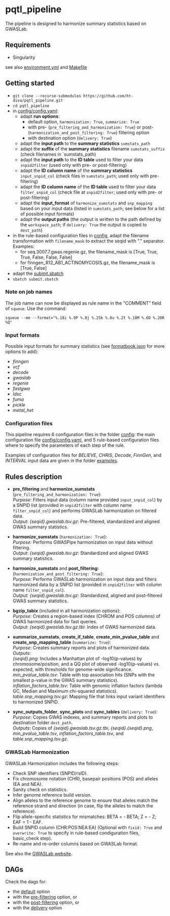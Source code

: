 # pqtl_pipeline
The pipeline is designed to harmonize summary statistics based on GWASLab.

## Requirements
* Singularity

see also [environment.yml](environment.yml) and [Makefile](Makefile)

## Getting started

* `git clone --recurse-submodules https://github.com/ht-diva/pqtl_pipeline.git`
* `cd pqtl_pipeline`
* in [config/config.yaml](config/config.yaml):
    * adapt **run options**:
        - default option, `harmonization: True`, `summarize: True`
        - with pre- (`pre_filtering_and_harmonization: True`) or post- (`harmonization_and_post_filtering: True`) filtering option
        - with destination option (`delivery: True`)
    * adapt the **input path** to the **summary statistics** `sumstats_path`
    * adapt the **suffix** of the **summary statistics** filename `sumstats_suffix` (check filenames in `sumstats_path)
    * adapt the **input path** to the **ID table** used to filter your data `snpid2filter` (used only with pre- or post-filtering)
    * adapt the **ID column name** of the **summary statistics** `input_snpid_col` (check files in `sumstats_path`; used only with pre-filtering)
    * adapt the **ID column name** of the **ID table** used to filter your data `filter_snpid_col` (check file at `snpid2filter`; used only with pre- or post-filtering)
    * adapt the **input_format** of `harmonize_sumstats` and `snp_mapping` based on your input data (listed in `sumstats_path`; see below for a list of possible input formats)
    * adapt the **output paths** (the output is written to the path defined by the `workspace_path`; if `delivery: True` the output is copied to `dest_path`)
* in the rule-based configuration files in [config](config), adapt the filename transformation with `filename_mask` to extract the seqid with "." separator. Examples:
    * for seq.3007.7.gwas.regenie.gz, the filename_mask is [True, True, True, False, False, False]
    * for finngen_R12_AB1_ACTINOMYCOSIS.gz, the filename_mask is [True, False]
* adapt the [submit.sbatch](submit.sbatch)
* `sbatch submit.sbatch`

### Note on job names

The job name can now be displayed as rule name in the "COMMENT" field of `squeue`. Use the command:

`squeue --me --format="%.18i %.9P %.8j %.25k %.8u %.2t %.10M %.6D %.20R %Q"`

### Input formats

Possible input formats for summary statistics (see [formatbook.json](workflow/scripts/gwaspipe/data/formatbook.json) for more options to add):
* *finngen*
* *vcf*
* *decode*
* *gwaslab*
* *regenie*
* *fastgwa*
* *ldsc*
* *fuma*
* *pickle*
* *metal_het*

### Configuration files

This pipeline requires 6 configuration files in the folder [config](config): the main configuration file [config/config.yaml](config/config.yaml), and 5 rule-based configuration files where to specify the parameters of each step of the rule.

Examples of configuration files for *BELIEVE*, *CHRIS*, *Decode*, *FinnGen*, and *INTERVAL* input data are given in the folder [examples](examples).

## Rules description
* **pre_filtering** and **harmonize_sumstats** (`pre_filtering_and_harmonization: True`): <br />
*Purpose:* Filters input data (column name provided `input_snpid_col`) by a SNPID list (provided in `snpid2filter` with column name `filter_snpid_col`) and performs GWASLab harmonization on filtered data.<br />
*Output*: *{seqid}.gwaslab.tsv.gz*: Pre-filtered, standardized and aligned GWAS summary statistics.<br />

* **harmonize_sumstats** (`harmonization: True`): <br />
*Purpose:*  Performs GWASPipe harmonization on input data without filtering.<br />
*Output*: *{seqid}.gwaslab.tsv.gz*: Standardized and aligned GWAS summary statistics.<br />

* **harmonize_sumstats** and **post_filtering:** (`harmonization_and_post_filtering: True`): <br />
*Purpose:* Performs GWASLab harmonization on input data and filters harmonized data by a SNPID list (provided in `snpid2filter` with column name `filter_snpid_col`).<br />
*Output*: *{seqid}.gwaslab.tsv.gz*: Standardized, aligned and post-filtered GWAS summary statistics.<br />

* **bgzip_tabix** (included in all harmonization options): <br />
*Purpose*: Creates a region-based index (CHROM and POS columns) of GWAS harmonized data for fast queries.<br />
*Output*: *{seqid}.gwaslab.tsv.gz.tbi*: Index of GWAS harmonized data.<br />

* **summarize_sumstats**, **create_if_table**, **create_min_pvalue_table** and **create_snp_mapping_table**  (`summarize: True`): <br />
*Purpose*: Creates summary reports and plots of harmonized data.<br />
*Outputs*:<br />
*{seqid}.png*: Includes a Manhattan plot of -log10(p-values) by chromosome/position, and a QQ plot of observed -log10(p-values) vs. expected, with thresholds for genome-wide significance.<br />
*min_pvalue_table.tsv*: Table with top association hits (SNPs with the smallest p-value in the GWAS summary statistics).<br />
*inflation_factors_table.tsv*: Table with genomic inflation factors (lambda GC, Median and Maximum chi-squared statistics).<br />
*table.snp_mapping.tsv.gz*: Mapping file that links input variant identifiers to harmonized SNPID.<br />

* **sync_outputs_folder**, **sync_plots** and **sync_tables**  (`delivery: True`): <br />
*Purpose*: Copies GWAS indexes, and summary reports and plots to destination folder `dest_path`.<br />
*Outputs*: Copies of *{seqid}.gwaslab.tsv.gz.tbi*, *{seqid}.{seqid}.png*, *min_pvalue_table.tsv*, *inflation_factors_table.tsv*, and *table.snp_mapping.tsv.gz*.<br />

### GWASLab Harmonization

GWASLab Harmonization includes the following steps:

* Check SNP identifiers (SNPID/rsID).
* Fix chromosome notation (CHR), basepair positions (POS) and alleles (EA and NEA).
* Sanity check on statistics.
* Infer genome reference build version.
* Align alleles to the reference genome to ensure that alleles match the reference strand and direction (in case, flip the alleles to match the reference).
* Flip allele-specific statistics for mismatches: BETA = - BETA; Z = - Z; EAF = 1 - EAF.
* Build SNPID column (CHR:POS:NEA:EA) (Optional with `fixid: True` and `overwrite: True` to specify in rule-based condiguration files, basic_check step).
* Re-name and re-order columns based on GWASLab format.

See also the [GWASLab website](https://cloufield.github.io/gwaslab/).

## DAGs
Check the dags for: 
* the [default](dag_default.svg) option<br />
* with the [pre-filtering](dag_prefiltering.svg) option, or<br />
* with the [post-filtering](dag_postfiltering.svg) option, or<br />
* with the [delivery](dag_delivery.svg) option<br />